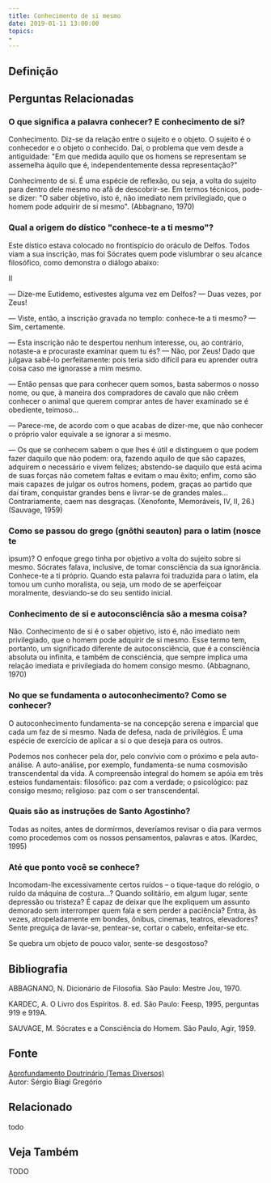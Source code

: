 ```yaml
---
title: Conhecimento de si mesmo
date: 2019-01-11 13:00:00
topics: 
- 
---
```


## Definição


## Perguntas Relacionadas

### O que significa a palavra conhecer? E conhecimento de si?
Conhecimento. Diz-se da relação entre o sujeito e o objeto. O sujeito
é o conhecedor e o objeto o conhecido. Daí, o problema que vem desde a
antiguidade: "Em que medida aquilo que os homens se representam se
assemelha àquilo que é, independentemente dessa representação?"

Conhecimento de si. É uma espécie de reflexão, ou seja, a volta do
sujeito para dentro dele mesmo no afã de descobrir-se. Em termos
técnicos, pode-se dizer: "O saber objetivo, isto é, não imediato nem
privilegiado, que o homem pode adquirir de si mesmo". (Abbagnano, 1970)

### Qual a origem do dístico "conhece-te a ti mesmo"?
Este dístico estava colocado no frontispício do oráculo de Delfos. Todos
viam a sua inscrição, mas foi Sócrates quem pode vislumbrar o seu
alcance filosófico, como demonstra o diálogo abaixo:

II

— Dize-me Eutidemo, estivestes alguma vez em Delfos?
— Duas vezes, por Zeus!

— Viste, então, a inscrição gravada no templo: conhece-te a ti mesmo?
— Sim, certamente.

— Esta inscrição não te despertou nenhum interesse, ou, ao contrário,
notaste-a e procuraste examinar quem tu és?
— Não, por Zeus! Dado que julgava sabê-lo perfeitamente: pois teria sido
difícil para eu aprender outra coisa caso me ignorasse a mim mesmo.

— Então pensas que para conhecer quem somos, basta sabermos o nosso
nome, ou que, à maneira dos compradores de cavalo que não crêem conhecer
o animal que querem comprar antes de haver examinado se é obediente,
teimoso...

— Parece-me, de acordo com o que acabas de dizer-me, que não conhecer o
próprio valor equivale a se ignorar a si mesmo.

— Os que se conhecem sabem o que lhes é útil e distinguem o que podem
fazer daquilo que não podem: ora, fazendo aquilo de que são capazes,
adquirem o necessário e vivem felizes; abstendo-se daquilo que está
acima de suas forças não cometem faltas e evitam o mau êxito; enfim,
como são mais capazes de julgar os outros homens, podem, graças ao
partido que daí tiram, conquistar grandes bens e livrar-se de grandes
males... Contrariamente, caem nas desgraças. (Xenofonte, Memoráveis,
IV, II, 26.) (Sauvage, 1959)

### Como se passou do grego (gnôthi seauton) para o latim (nosce te
ipsum)?
O enfoque grego tinha por objetivo a volta do sujeito sobre si mesmo.
Sócrates falava, inclusive, de tomar consciência da sua ignorância.
Conhece-te a ti próprio. Quando esta palavra foi traduzida para o latim,
ela tomou um cunho moralista, ou seja, um modo de se aperfeiçoar
moralmente, desviando-se do seu sentido inicial.

### Conhecimento de si e autoconsciência são a mesma coisa?
Não. Conhecimento de si é o saber objetivo, isto é, não imediato nem
privilegiado, que o homem pode adquirir de si mesmo. Esse termo tem,
portanto, um significado diferente de autoconsciência, que é a
consciência absoluta ou infinita, e também de consciência, que sempre
implica uma relação imediata e privilegiada do homem consigo mesmo.
(Abbagnano, 1970)

### No que se fundamenta o autoconhecimento? Como se conhecer?
O autoconhecimento fundamenta-se na concepção serena e imparcial que
cada um faz de si mesmo. Nada de defesa, nada de privilégios. É uma
espécie de exercício de aplicar a si o que deseja para os outros.

Podemos nos conhecer pela dor, pelo convívio com o próximo e pela
auto-análise. A auto-análise, por exemplo, fundamenta-se numa
cosmovisão transcendental da vida. A compreensão integral do homem se
apóia em três esteios fundamentais: filosófico: paz com a verdade; o
psicológico: paz consigo mesmo; religioso: paz com o ser
transcendental.

### Quais são as instruções de Santo Agostinho?
Todas as noites, antes de dormirmos, deveríamos revisar o dia para
vermos como procedemos com os nossos pensamentos, palavras e atos.
(Kardec, 1995)

### Até que ponto você se conhece?
Incomodam-lhe excessivamente certos ruídos – o tique-taque do relógio, o
ruído da máquina de costura...?
Quando solitário, em algum lugar, sente depressão ou tristeza?
É capaz de deixar que lhe expliquem um assunto demorado sem interromper
quem fala e sem perder a paciência?
Entra, às vezes, atropeladamente em bondes, ônibus, cinemas, teatros,
elevadores?
Sente preguiça de lavar-se, pentear-se, cortar o cabelo, enfeitar-se
etc.

Se quebra um objeto de pouco valor, sente-se desgostoso?






## Bibliografia

ABBAGNANO, N. Dicionário de Filosofia. São Paulo: Mestre Jou, 1970.

KARDEC, A. O Livro dos Espíritos. 8. ed. São Paulo: Feesp, 1995,
perguntas 919 e 919A.

SAUVAGE, M. Sócrates e a Consciência do Homem. São Paulo, Agir, 1959.

## Fonte
[Aprofundamento Doutrinário (Temas Diversos)](https://sites.google.com/view/aprofundamentodoutrinario/conhecimento-de-si-mesmo)  
Autor: Sérgio Biagi Gregório



## Relacionado
todo

## Veja Também
TODO


